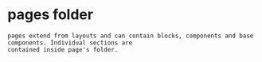 # pages folder
    pages extend from layouts and can contain blocks, components and base components. Individual sections are
    contained inside page's folder.
